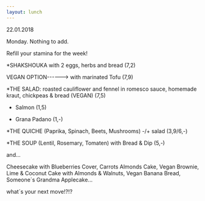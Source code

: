 ```yaml
---
layout: lunch
---
```



22.01.2018

Monday. Nothing to add.

Refill your stamina for the week!

\*SHAKSHOUKA with 2 eggs, herbs and bread (7,2)

VEGAN OPTION------&gt; with marinated Tofu (7,9)

\*THE SALAD: roasted cauliflower and fennel in romesco sauce, homemade kraut, chickpeas & bread (VEGAN) (7,5)

+ Salmon (1,5)

+ Grana Padano (1,-)

\*THE QUICHE (Paprika, Spinach, Beets, Mushrooms) -/+ salad (3,9/6,-)

\*THE SOUP (Lentil, Rosemary, Tomaten) with Bread & Dip (5,-)

and...

Cheesecake with Blueberries Cover, Carrots Almonds Cake, Vegan Brownie, Lime & Coconut Cake with Almonds & Walnuts, Vegan Banana Bread, Someone&acute;s Grandma Applecake...

what&acute;s your next move!?!?